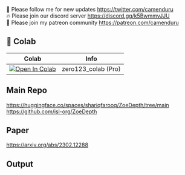 🐣 Please follow me for new updates https://twitter.com/camenduru <br />
🔥 Please join our discord server https://discord.gg/k5BwmmvJJU <br />
🥳 Please join my patreon community https://patreon.com/camenduru <br />

## 🦒 Colab

| Colab | Info
| --- | --- |
[![Open In Colab](https://colab.research.google.com/assets/colab-badge.svg)](https://colab.research.google.com/github/camenduru/ZoeDepth-colab/blob/main/ZoeDepth_colab.ipynb) | zero123_colab (Pro)

## Main Repo
https://huggingface.co/spaces/shariqfarooq/ZoeDepth/tree/main
https://github.com/isl-org/ZoeDepth

## Paper
https://arxiv.org/abs/2302.12288

## Output
